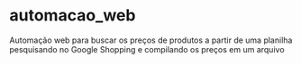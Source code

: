 # automacao_web
 
Automação web para buscar os preços de produtos a partir de uma planilha pesquisando no Google Shopping e compilando os preços em um arquivo
